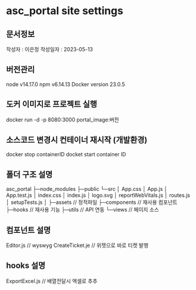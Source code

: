 # asc_portal site settings

## 문서정보
작성자 : 이은정
작성일자 : 2023-05-13

## 버전관리
node v14.17.0
npm v6.14.13
Docker version 23.0.5

## 도커 이미지로 프로젝트 실행
docker run -d -p 8080:3000 portal_image:버전

## 소스코드 변경시 컨테이너 재시작 (개발환경)
docker stop containerID
docket start container ID

## 폴더 구조 설명
asc_portal
├─node_modules
├─public
└─src
│  App.css
│  App.js
│  App.test.js
│  index.css
│  index.js
│  logo.svg
│  reportWebVitals.js
│  routes.js
│  setupTests.js
│
├─assets          // 정적파일
├─components      // 재사용 컴포넌트
├─hooks           // 재사용 기능 
├─utils           // API 연동
└─views           // 페이지 소스

## 컴포넌트 설명
Editor.js         // wyswyg
CreateTicket.je   // 위젯으로 바로 티켓 발행

## hooks 설명
ExportExcel.js    // 배열전달시 엑셀로 추추
